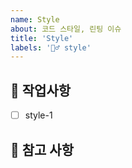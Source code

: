 ```yaml
---
name: Style
about: 코드 스타일, 린팅 이슈
title: 'Style'
labels: '💇‍♂️ style'
---
```


## 💅 작업사항

<!-- 어떤 코드 스타일 관련 작업을 진행했는지 알려주세요. -->
- [ ] style-1

## 📖 참고 사항

<!-- 레퍼런스, 스크린샷 등을 넣어 주세요. -->